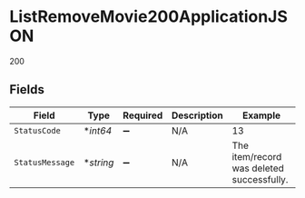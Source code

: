 # ListRemoveMovie200ApplicationJSON

200


## Fields

| Field                                     | Type                                      | Required                                  | Description                               | Example                                   |
| ----------------------------------------- | ----------------------------------------- | ----------------------------------------- | ----------------------------------------- | ----------------------------------------- |
| `StatusCode`                              | **int64*                                  | :heavy_minus_sign:                        | N/A                                       | 13                                        |
| `StatusMessage`                           | **string*                                 | :heavy_minus_sign:                        | N/A                                       | The item/record was deleted successfully. |